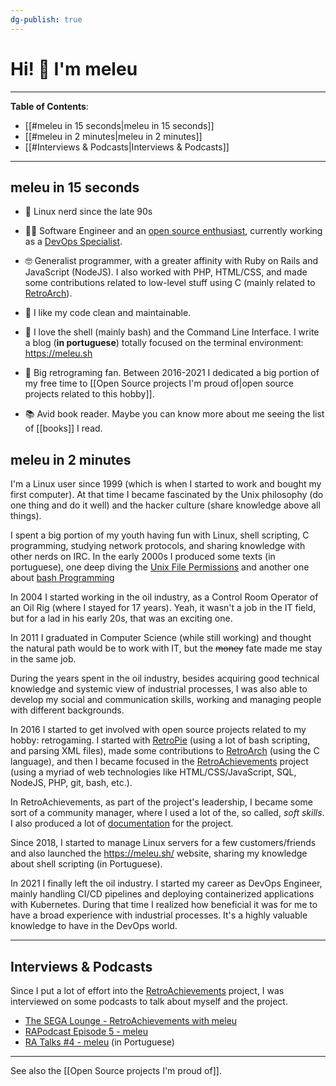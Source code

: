 ```yaml
---
dg-publish: true
---
```


# Hi! 👋 I'm meleu

---

**Table of Contents**:

- [[#meleu in 15 seconds|meleu in 15 seconds]]
- [[#meleu in 2 minutes|meleu in 2 minutes]]
- [[#Interviews & Podcasts|Interviews & Podcasts]]

---

## meleu in 15 seconds

- 🐧 Linux nerd since the late 90s

- 👨‍💻 Software Engineer and an [open source enthusiast](https://github.com/meleu), currently working as a [DevOps Specialist](https://www.linkedin.com/in/meleu/).

- 🤓 Generalist programmer, with a greater affinity with Ruby on Rails and JavaScript (NodeJS). I also worked with PHP, HTML/CSS, and made some contributions related to low-level stuff using C (mainly related to [RetroArch](https://github.com/libretro/RetroArch/)).

- 🧼 I like my code clean and maintainable.

- 🐚 I love the shell (mainly bash) and the Command Line Interface. I write a blog (**in portuguese**) totally focused on the terminal environment: <https://meleu.sh>

- ️👾 Big retrograming fan. Between 2016-2021 I dedicated a big portion of my free time to [[Open Source projects I'm proud of|open source projects related to this hobby]].

- 📚 Avid book reader. Maybe you can know more about me seeing the list of [[books]] I read.


## meleu in 2 minutes

I'm a Linux user since 1999 (which is when I started to work and bought my first computer). At that time I became fascinated by the Unix philosophy (do one thing and do it well) and the hacker culture (share knowledge above all things).

I spent a big portion of my youth having fun with Linux, shell scripting, C programming, studying network protocols, and sharing knowledge with other nerds on IRC. In the early 2000s I produced some texts (in portuguese), one deep diving the [Unix File Permissions](http://meleu.github.io/txts/permissoes.txt) and another one about [bash Programming](https://meleu.gitbooks.io/bashscripting/content/)

In 2004 I started working in the oil industry, as a Control Room Operator of an Oil Rig (where I stayed for 17 years). Yeah, it wasn't a job in the IT field, but for a lad in his early 20s, that was an exciting one.

In 2011 I graduated in Computer Science (while still working) and thought the natural path would be to work with IT, but the ~~money~~ fate made me stay in the same job.

During the years spent in the oil industry, besides acquiring good technical knowledge and systemic view of industrial processes, I was also able to develop my social and communication skills, working and managing people with different backgrounds.

In 2016 I started to get involved with open source projects related to my hobby: retrogaming. I started with [RetroPie](https://retropie.org.uk/) (using a lot of bash scripting, and parsing XML files), made some contributions to [RetroArch](https://github.com/libretro/RetroArch) (using the C language), and then I became focused in the [RetroAchievements](https://github.com/RetroAchievements) project (using a myriad of web technologies like HTML/CSS/JavaScript, SQL, NodeJS, PHP, git, bash, etc.).

In RetroAchievements, as part of the project's leadership, I became some sort of a community manager, where I used a lot of the, so called, *soft skills*. I also produced a lot of [documentation](https://docs.retroachievements.org/) for the project.

Since 2018, I started to manage Linux servers for a few customers/friends and also launched the <https://meleu.sh/> website, sharing my knowledge about shell scripting (in Portuguese).

In 2021 I finally left the oil industry. I started my career as DevOps Engineer, mainly handling CI/CD pipelines and deploying containerized applications with Kubernetes. During that time I realized how beneficial it was for me to have a broad experience with industrial processes. It's a highly valuable knowledge to have in the DevOps world.

---

## Interviews & Podcasts

Since I put a lot of effort into the [RetroAchievements](https://retroachievements.org) project, I was interviewed on some podcasts to talk about myself and the project.

- [The SEGA Lounge - RetroAchievements with meleu](https://www.thesegalounge.com/133-retroachievements/)
- [RAPodcast Episode 5 - meleu](https://youtu.be/49vgbPt9MWA)
- [RA Talks \#4 - meleu](https://youtu.be/XtXbugukhAU) (in Portuguese)

---

See also the [[Open Source projects I'm proud of]].


